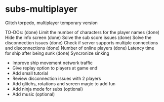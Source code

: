 # subs-multiplayer
Glitch torpedo, multiplayer temporary version

TO-DOs:
(done) Limit the number of characters for the player names
(done) Hide the info screen
(done) Solve the sub score issues
(done) Solve the disconnection issues
(done) Check if server supports multiple connections and disconnections
(done) Number of online players
(done) Latency time for ship after being sunk
(done) Syncronize sinking
- Improve ship movement network traffic
- Give replay option to players at game end
- Add small tutorial
- Review disconnection issues with 2 players
- Add glitchs, rotations and screen magic to add fun
- Add ninja mode for subs (optional)
- Add music (optional)
